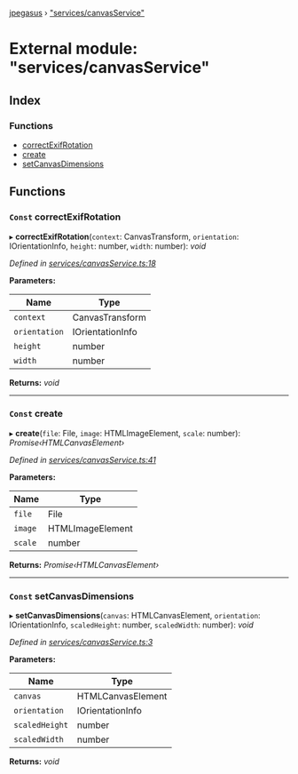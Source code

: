 [jpegasus](../README.md) › ["services/canvasService"](_services_canvasservice_.md)

# External module: "services/canvasService"

## Index

### Functions

* [correctExifRotation](_services_canvasservice_.md#const-correctexifrotation)
* [create](_services_canvasservice_.md#const-create)
* [setCanvasDimensions](_services_canvasservice_.md#const-setcanvasdimensions)

## Functions

### `Const` correctExifRotation

▸ **correctExifRotation**(`context`: CanvasTransform, `orientation`: IOrientationInfo, `height`: number, `width`: number): *void*

*Defined in [services/canvasService.ts:18](https://github.com/TonyBrobston/jpegasus/blob/3e8440e/src/services/canvasService.ts#L18)*

**Parameters:**

Name | Type |
------ | ------ |
`context` | CanvasTransform |
`orientation` | IOrientationInfo |
`height` | number |
`width` | number |

**Returns:** *void*

___

### `Const` create

▸ **create**(`file`: File, `image`: HTMLImageElement, `scale`: number): *Promise‹HTMLCanvasElement›*

*Defined in [services/canvasService.ts:41](https://github.com/TonyBrobston/jpegasus/blob/3e8440e/src/services/canvasService.ts#L41)*

**Parameters:**

Name | Type |
------ | ------ |
`file` | File |
`image` | HTMLImageElement |
`scale` | number |

**Returns:** *Promise‹HTMLCanvasElement›*

___

### `Const` setCanvasDimensions

▸ **setCanvasDimensions**(`canvas`: HTMLCanvasElement, `orientation`: IOrientationInfo, `scaledHeight`: number, `scaledWidth`: number): *void*

*Defined in [services/canvasService.ts:3](https://github.com/TonyBrobston/jpegasus/blob/3e8440e/src/services/canvasService.ts#L3)*

**Parameters:**

Name | Type |
------ | ------ |
`canvas` | HTMLCanvasElement |
`orientation` | IOrientationInfo |
`scaledHeight` | number |
`scaledWidth` | number |

**Returns:** *void*
